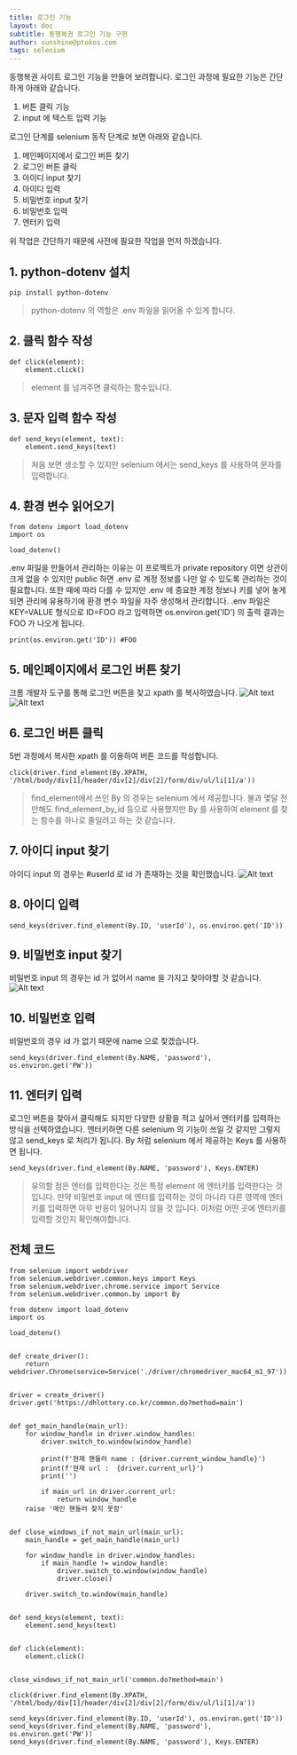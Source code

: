 ```yaml
---
title: 로그인 기능
layout: doc
subtitle: 동행복권 로그인 기능 구현
author: sunshine@ptokos.com
tags: selenium
---
```


동행복권 사이트 로그인 기능을 만들어 보려합니다. 로그인 과정에 필요한 기능은 간단하게 아래와 같습니다.

1. 버튼 클릭 기능
2. input 에 텍스트 입력 기능


로그인 단계를 selenium 동작 단계로 보면 아래와 같습니다.

1. 메인페이지에서 로그인 버튼 찾기
2. 로그인 버튼 클릭
3. 아이디 input 찾기
4. 아이디 입력
5. 비밀번호 input 찾기
6. 비밀번호 입력
7. 엔터키 입력

위 작업은 간단하기 때문에 사전에 필요한 작업을 먼저 하겠습니다.

## 1. python-dotenv 설치
```
pip install python-dotenv
```
>python-dotenv 의 역할은 .env 파일을 읽어올 수 있게 합니다.

## 2. 클릭 함수 작성
```
def click(element):
    element.click()
```
>element 를 넘겨주면 클릭하는 함수입니다.

## 3. 문자 입력 함수 작성
```
def send_keys(element, text):
    element.send_keys(text)
```
>처음 보면 생소할 수 있지만 selenium 에서는 send_keys 를 사용하여 문자를 입력합니다.


## 4. 환경 변수 읽어오기
```
from dotenv import load_dotenv
import os

load_dotenv()
```

.env 파일을 만들어서 관리하는 이유는 이 프로젝트가 private repository 이면 상관이 크게 없을 수 있지만 public 하면 .env 로 계정 정보를 나만 알 수 있도록 관리하는 것이 필요합니다. 또한 때에 따라 다를 수 있지만 .env 에 중요한 계정 정보나 키를 넣어 놓게 되면 관리에 유용하기에 환경 변수 파일을 자주 생성해서 관리합니다.
.env 파일은 KEY=VALUE 형식으로 ID=FOO 라고 입력하면 os.environ.get('ID') 의 출력 결과는 FOO 가 나오게 됩니다.
```
print(os.environ.get('ID')) #FOO
```

## 5. 메인페이지에서 로그인 버튼 찾기
크롬 개발자 도구를 통해 로그인 버튼을 찾고 xpath 를 복사하였습니다.
![Alt text](/assets/img/lotto-automation/3-1.png)
![Alt text](/assets/img/lotto-automation/3-2.png)


## 6. 로그인 버튼 클릭
5번 과정에서 복사한 xpath 를 이용하여 버튼 코드를 작성합니다.
```
click(driver.find_element(By.XPATH, '/html/body/div[1]/header/div[2]/div[2]/form/div/ul/li[1]/a'))
```
>find_element에서 쓰인 By 의 경우는 selenium 에서 제공합니다. 불과 몇달 전만해도 find_element_by_id 등으로 사용했지만 By 를 사용하여 element 를 찾는 함수를 하나로 줄일려고 하는 것 같습니다.


## 7. 아이디 input 찾기
아이디 input 의 경우는 #userId 로 id 가 존재하는 것을 확인했습니다.
![Alt text](/assets/img/lotto-automation/3-3.png)


## 8. 아이디 입력
```
send_keys(driver.find_element(By.ID, 'userId'), os.environ.get('ID'))
```

## 9. 비밀번호 input 찾기
비밀번호 input 의 경우는 id 가 없어서 name 을 가지고 찾아야할 것 같습니다.
![Alt text](/assets/img/lotto-automation/3-4.png)


## 10. 비밀번호 입력
비밀번호의 경우 id 가 없기 때문에 name 으로 찾겠습니다.
```
send_keys(driver.find_element(By.NAME, 'password'), os.environ.get('PW'))
```


## 11. 엔터키 입력
로그인 버튼을 찾아서 클릭해도 되지만 다양한 상황을 적고 싶어서 엔터키를 입력하는 방식을 선택하였습니다. 엔터키하면 다른 selenium 의 기능이 쓰일 것 같지만 그렇지 않고 send_keys 로 처리가 됩니다. By 처럼 selenium 에서 제공하는 Keys 를 사용하면 됩니다. 
```
send_keys(driver.find_element(By.NAME, 'password'), Keys.ENTER)
```
>유의할 점은 엔터를 입력한다는 것은 특정 element 에 엔터키를 입력한다는 것 입니다.  만약 비밀번호 input 에 엔터를 입력하는 것이 아니라 다른 영역에 엔터키를 입력하면 아무 반응이 일어나지 않을 것 입니다. 이처럼 어떤 곳에 엔터키를 입력할 것인지 확인해야합니다.


## 전체 코드
```
from selenium import webdriver
from selenium.webdriver.common.keys import Keys
from selenium.webdriver.chrome.service import Service
from selenium.webdriver.common.by import By

from dotenv import load_dotenv
import os

load_dotenv()


def create_driver():
    return webdriver.Chrome(service=Service('./driver/chromedriver_mac64_m1_97'))


driver = create_driver()
driver.get('https://dhlottery.co.kr/common.do?method=main')


def get_main_handle(main_url):
    for window_handle in driver.window_handles:
        driver.switch_to.window(window_handle)

        print(f'현재 핸들러 name : {driver.current_window_handle}')
        print(f'현재 url :  {driver.current_url}')
        print('')

        if main_url in driver.current_url:
            return window_handle
    raise '메인 핸들러 찾지 못함'


def close_windows_if_not_main_url(main_url):
    main_handle = get_main_handle(main_url)

    for window_handle in driver.window_handles:
        if main_handle != window_handle:
            driver.switch_to.window(window_handle)
            driver.close()

    driver.switch_to.window(main_handle)


def send_keys(element, text):
    element.send_keys(text)


def click(element):
    element.click()


close_windows_if_not_main_url('common.do?method=main')

click(driver.find_element(By.XPATH, '/html/body/div[1]/header/div[2]/div[2]/form/div/ul/li[1]/a'))

send_keys(driver.find_element(By.ID, 'userId'), os.environ.get('ID'))
send_keys(driver.find_element(By.NAME, 'password'), os.environ.get('PW'))
send_keys(driver.find_element(By.NAME, 'password'), Keys.ENTER)
```
